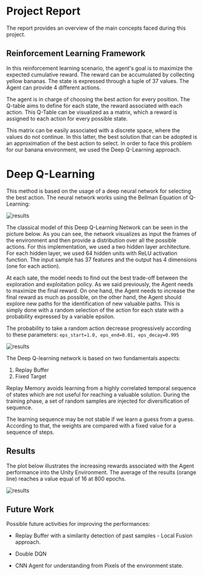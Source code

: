 # Project Report

The report provides an overview of the main concepts faced during this project. 

## Reinforcement Learning Framework

In this reinforcement learning scenario, the agent's goal is to maximize the expected cumulative reward. The reward can be accumulated by collecting yellow bananas. The state is expressed through a tuple of 37 values. The Agent can provide 4 different actions. 

The agent is in charge of choosing the best action for every position. The Q-table aims to define for each state, the reward associated with each action. This Q-Table can be visualized as a matrix, which a reward is assigned to each action for every possible state. 

This matrix can be easily associated with a discrete space, where the values do not continue. In this latter, the best solution that can be adopted is an approximation of the best action to select. In order to face this problem for our banana environment, we used the Deep Q-Learning approach.

# Deep Q-Learning

This method is based on the usage of a deep neural network for selecting the best action. The neural network works using the Bellman Equation of Q-Learning:

![results](https://github.com/IvanVigor/Deep-Q-Learning-Network-Unity-collector/blob/master/pictures/CodeCogsEqn.svg)

The classical model of this Deep Q-Learning Network can be seen in the picture below. As you can see, the network visualizes as input the frames of the environment and then provide a distribution over all the possible actions. For this implementation, we used a two hidden layer architecture. For each hidden layer, we used 64 hidden units with ReLU activation function. The input sample has 37 features and the output has 4 dimensions (one for each action). 

At each sate, the model needs to find out the best trade-off between the exploration and exploitation policy. As we said previously, the Agent needs to maximize the final reward. On one hand, the Agent needs to increase the final reward as much as possible, on the other hand, the Agent should explore new paths for the identification of new valuable paths. This is simply done with a random selection of the action for each state with a probability expressed by a variable epsilon.

The probability to take a random action decrease progressively according to these parameters:
`eps_start=1.0, eps_end=0.01, eps_decay=0.995`

![results](https://cdn-images-1.medium.com/max/1600/1*T54Ngd-b_CKcP3N6hyXLVg.png)

The Deep Q-learning network is based on two fundamentals aspects: 

1) Replay Buffer
2) Fixed Target

Replay Memory avoids learning from a highly correlated temporal sequence of states which are not useful for reaching a valuable solution. During the training phase, a set of random samples are injected for diversification of sequence.

The learning sequence may be not stable if we learn a guess from a guess. According to that, the weights are compared with a fixed value for a sequence of steps. 

##  Results

The plot below illustrates the increasing rewards associated with the Agent performance into the Unity Environment.
The average of the results (orange line) reaches a value equal of 16 at 800 epochs.

![results](https://github.com/IvanVigor/Deep-Q-Learning-Network-Unity-collector/blob/master/pictures/performance.png)

## Future Work

Possible future activities for improving the performances:

* Replay Buffer with a similarity detection of past samples - Local Fusion approach.

* Double DQN 

* CNN Agent for understanding from Pixels of the environment state. 






